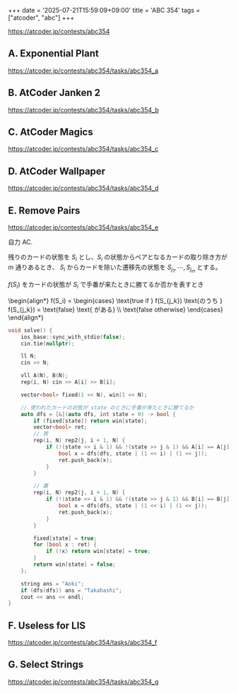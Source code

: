 +++
date = '2025-07-21T15:59:09+09:00'
title = 'ABC 354'
tags = ["atcoder", "abc"]
+++

<https://atcoder.jp/contests/abc354>

## A. Exponential Plant

<https://atcoder.jp/contests/abc354/tasks/abc354_a>

## B. AtCoder Janken 2

<https://atcoder.jp/contests/abc354/tasks/abc354_b>

## C. AtCoder Magics

<https://atcoder.jp/contests/abc354/tasks/abc354_c>

## D. AtCoder Wallpaper

<https://atcoder.jp/contests/abc354/tasks/abc354_d>

## E. Remove Pairs

<https://atcoder.jp/contests/abc354/tasks/abc354_e>

自力 AC.

残りのカードの状態を $S_i$ とし、$S_i$ の状態からペアとなるカードの取り除き方が $m$ 通りあるとき、
$S_i$ からカードを除いた遷移先の状態を $S_{j_1}, \cdots, S_{j_m}$ とする。

$f(S_i)$ をカードの状態が $S_i$ で手番が来たときに勝てるか否かを表すとき

<!-- dprint-ignore -->
\begin{align*}
    f(S_i) =
    \begin{cases}
        \text{true    if } f(S_{j_k}) \text{のうち } f(S_{j_k}) = \text{false} \text{ がある} \\\\
        \text{false   otherwise}
    \end{cases}
\end{align*}

```cpp
void solve() {
    ios_base::sync_with_stdio(false);
    cin.tie(nullptr);

    ll N;
    cin >> N;

    vll A(N), B(N);
    rep(i, N) cin >> A[i] >> B[i];

    vector<bool> fixed(1 << N), win(1 << N);

    // 使われたカードの状態が state のときに手番が来たときに勝てるか
    auto dfs = [&](auto dfs, int state = 0) -> bool {
        if (fixed[state]) return win[state];
        vector<bool> ret;
        // 表
        rep(i, N) rep2(j, i + 1, N) {
            if (!(state >> i & 1) && !(state >> j & 1) && A[i] == A[j]) {
                bool x = dfs(dfs, state | (1 << i) | (1 << j));
                ret.push_back(x);
            }
        }

        // 裏
        rep(i, N) rep2(j, i + 1, N) {
            if (!(state >> i & 1) && !(state >> j & 1) && B[i] == B[j]) {
                bool x = dfs(dfs, state | (1 << i) | (1 << j));
                ret.push_back(x);
            }
        }

        fixed[state] = true;
        for (bool x : ret) {
            if (!x) return win[state] = true;
        }
        return win[state] = false;
    };

    string ans = "Aoki";
    if (dfs(dfs)) ans = "Takahashi";
    cout << ans << endl;
}
```

## F. Useless for LIS

<https://atcoder.jp/contests/abc354/tasks/abc354_f>

## G. Select Strings

<https://atcoder.jp/contests/abc354/tasks/abc354_g>
